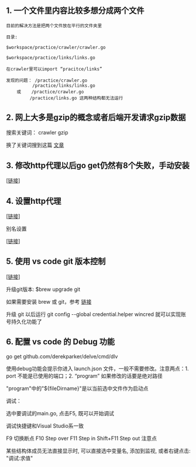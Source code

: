 #

## 1. 一个文件里内容比较多想分成两个文件 ##

    目前的解决方法是把两个文件放在平行的文件夹里

    目录:

    $workspace/practice/crawler/crawler.go

    $workspace/practice/links/links.go

    在crawler里可以import “pracitce/links”

    发现的问题： /practice/crawler.go
              /practice/links/links.go
        或    /practice/crawler.go
             /practice/links.go 这两种结构都无法运行

## 2. 网上大多是gzip的概念或者后端开发请求gzip数据 ##

搜索关键词： crawler gzip

换了关键词搜到这篇 [文章](https://www.socketloop.com/tutorials/golang-read-gzipped-http-response)

## 3. 修改http代理以后go get仍然有8个失败，手动安装 ##

[[链接](http://www.cnblogs.com/zhaof/p/7941611.html)]

## 4. 设置http代理 ##

[[链接](http://droidyue.com/blog/2016/04/04/set-shadowsocks-proxy-for-terminal/)]

别名设置

[[链接](https://vsxen.github.io/2016/09/28/use-polipo-proxy-treminal/)]

## 5. 使用 vs code git 版本控制 ##

[[链接](https://github.com/xuanhun/vscode/blob/master/Visual%20Studio%20Code%20使用Git进行版本控制.md)]

升级git版本: $brew upgrade git

如果需要安装 brew 或 git，参考 [链接](https://www.michaelcrump.net/step-by-step-how-to-update-git/)

升级 git 以后运行 git config --global credential.helper wincred 就可以实现账号持久化功能了

## 6. 配置 vs code 的 Debug 功能 ##

go get github.com/derekparker/delve/cmd/dlv

使用debug功能会提示你进入 launch.json 文件，一般不需要修改。注意两点：1. port 不能是已使用的端口；2. “program” 如果修改的话要是绝对路径

"program"中的"${fileDirname}"是以当前选中文件作为启动点

调试：

选中要调试的main.go, 点击F5, 既可以开始调试

调试快捷键和Visual Studio系一致

F9 切换断点
F10 Step over
F11 Step in
Shift+F11 Step out
注意点

某些结构体成员无法直接显示时, 可以直接选中变量名, 添加到监视, 或者右键点击: "调试:求值"

